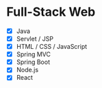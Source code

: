 # Full-Stack Web

- [x] Java
- [x] Servlet / JSP
- [x] HTML / CSS / JavaScript
- [x] Spring MVC
- [x] Spring Boot
- [x] Node.js
- [x] React
